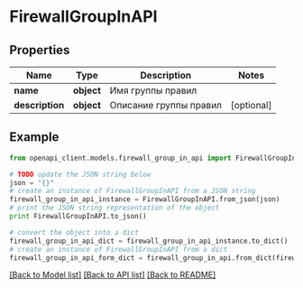 # FirewallGroupInAPI


## Properties
Name | Type | Description | Notes
------------ | ------------- | ------------- | -------------
**name** | **object** | Имя группы правил | 
**description** | **object** | Описание группы правил | [optional] 

## Example

```python
from openapi_client.models.firewall_group_in_api import FirewallGroupInAPI

# TODO update the JSON string below
json = "{}"
# create an instance of FirewallGroupInAPI from a JSON string
firewall_group_in_api_instance = FirewallGroupInAPI.from_json(json)
# print the JSON string representation of the object
print FirewallGroupInAPI.to_json()

# convert the object into a dict
firewall_group_in_api_dict = firewall_group_in_api_instance.to_dict()
# create an instance of FirewallGroupInAPI from a dict
firewall_group_in_api_form_dict = firewall_group_in_api.from_dict(firewall_group_in_api_dict)
```
[[Back to Model list]](../README.md#documentation-for-models) [[Back to API list]](../README.md#documentation-for-api-endpoints) [[Back to README]](../README.md)


